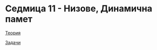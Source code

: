 # Седмица 11 - Низове, Динамична памет

[Теория](https://github.com/AleksandrinaKovachka/Introduction-to-programming/tree/main/Week11/Theory)

[Задачи](https://github.com/AleksandrinaKovachka/Introduction-to-programming/tree/main/Week11/Tasks)
